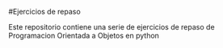 #Ejercicios de repaso

Este repositorio contiene una serie de ejercicios de repaso de Programacion Orientada a Objetos
en python